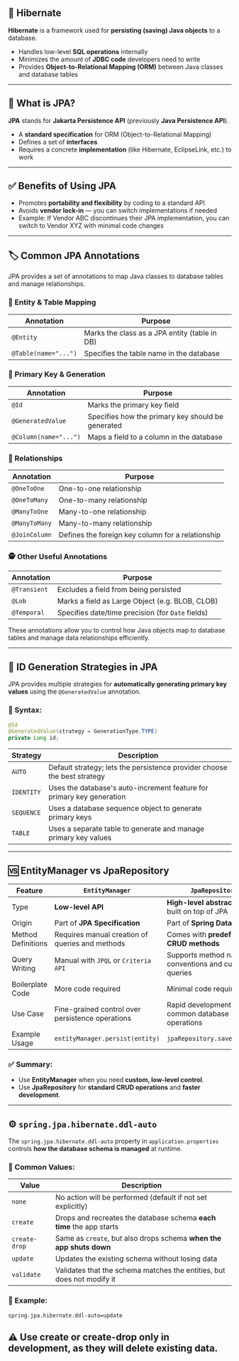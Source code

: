## 💾 Hibernate

**Hibernate** is a framework used for **persisting (saving) Java objects** to a database.

- Handles low-level **SQL operations** internally
- Minimizes the amount of **JDBC code** developers need to write
- Provides **Object-to-Relational Mapping (ORM)** between Java classes and database tables

---

## 📘 What is JPA?

**JPA** stands for **Jakarta Persistence API** (previously **Java Persistence API**).

- A **standard specification** for ORM (Object-to-Relational Mapping)
- Defines a set of **interfaces**
- Requires a concrete **implementation** (like Hibernate, EclipseLink, etc.) to work

---

## ✅ Benefits of Using JPA

- Promotes **portability and flexibility** by coding to a standard API
- Avoids **vendor lock-in** — you can switch implementations if needed
- Example: If Vendor ABC discontinues their JPA implementation, you can switch to Vendor XYZ with minimal code changes

---
## 🏷️ Common JPA Annotations

JPA provides a set of annotations to map Java classes to database tables and manage relationships.

### 📄 Entity & Table Mapping
| Annotation        | Purpose                                           |
|-------------------|---------------------------------------------------|
| `@Entity`         | Marks the class as a JPA entity (table in DB)     |
| `@Table(name="...")` | Specifies the table name in the database       |

### 🔑 Primary Key & Generation
| Annotation        | Purpose                                               |
|-------------------|-------------------------------------------------------|
| `@Id`             | Marks the primary key field                           |
| `@GeneratedValue` | Specifies how the primary key should be generated     |
| `@Column(name="...")` | Maps a field to a column in the database          |

### 🔁 Relationships
| Annotation        | Purpose                                         |
|-------------------|-------------------------------------------------|
| `@OneToOne`       | One-to-one relationship                        |
| `@OneToMany`      | One-to-many relationship                       |
| `@ManyToOne`      | Many-to-one relationship                       |
| `@ManyToMany`     | Many-to-many relationship                      |
| `@JoinColumn`     | Defines the foreign key column for a relationship |

### 🕵️ Other Useful Annotations
| Annotation        | Purpose                                            |
|-------------------|----------------------------------------------------|
| `@Transient`      | Excludes a field from being persisted              |
| `@Lob`            | Marks a field as Large Object (e.g. BLOB, CLOB)    |
| `@Temporal`       | Specifies date/time precision (for `Date` fields)  |

These annotations allow you to control how Java objects map to database tables and manage data relationships efficiently.

---
## 🔑 ID Generation Strategies in JPA

JPA provides multiple strategies for **automatically generating primary key values** using the `@GeneratedValue` annotation.

### 🧩 Syntax:
```java
@Id
@GeneratedValue(strategy = GenerationType.TYPE)
private Long id;
```
| Strategy         | Description                                                                 |
|------------------|-----------------------------------------------------------------------------|
| `AUTO`           | Default strategy; lets the persistence provider choose the best strategy    |
| `IDENTITY`       | Uses the database's auto-increment feature for primary key generation       |
| `SEQUENCE`       | Uses a database sequence object to generate primary keys                    |
| `TABLE`          | Uses a separate table to generate and manage primary key values             |

---
## 🆚 EntityManager vs JpaRepository

| Feature              | `EntityManager`                                    | `JpaRepository`                                      |
|----------------------|----------------------------------------------------|------------------------------------------------------|
| Type                 | **Low-level API**                                   | **High-level abstraction** built on top of JPA       |
| Origin               | Part of **JPA Specification**                       | Part of **Spring Data JPA**                          |
| Method Definitions   | Requires manual creation of queries and methods     | Comes with **predefined CRUD methods**               |
| Query Writing        | Manual with `JPQL` or `Criteria API`                | Supports method naming conventions and custom queries|
| Boilerplate Code     | More code required                                  | Minimal code required                                |
| Use Case             | Fine-grained control over persistence operations    | Rapid development with common database operations    |
| Example Usage        | `entityManager.persist(entity)`                     | `jpaRepository.save(entity)`                         |

### ✅ Summary:
- Use **EntityManager** when you need **custom, low-level control**.
- Use **JpaRepository** for **standard CRUD operations** and **faster development**.

---
## ⚙️ `spring.jpa.hibernate.ddl-auto`

The `spring.jpa.hibernate.ddl-auto` property in `application.properties` controls **how the database schema is managed** at runtime.

### 🔧 Common Values:

| Value      | Description                                                                 |
|------------|-----------------------------------------------------------------------------|
| `none`     | No action will be performed (default if not set explicitly)                |
| `create`   | Drops and recreates the database schema **each time** the app starts       |
| `create-drop` | Same as `create`, but also drops schema **when the app shuts down**     |
| `update`   | Updates the existing schema without losing data                            |
| `validate` | Validates that the schema matches the entities, but does not modify it     |

### 📝 Example:
```properties
spring.jpa.hibernate.ddl-auto=update
```
⚠️ 
Use create or create-drop **only in development**, as they will delete existing data.
---

